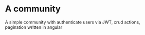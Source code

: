 # A community
A simple community with authenticate users via JWT, crud actions, pagination written in angular
